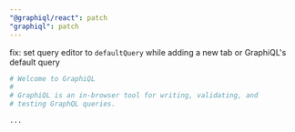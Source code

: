 ```yaml
---
"@graphiql/react": patch
"graphiql": patch
---
```


fix: set query editor to `defaultQuery` while adding a new tab or GraphiQL's default query

```graphql
# Welcome to GraphiQL
#
# GraphiQL is an in-browser tool for writing, validating, and
# testing GraphQL queries.

...
```

